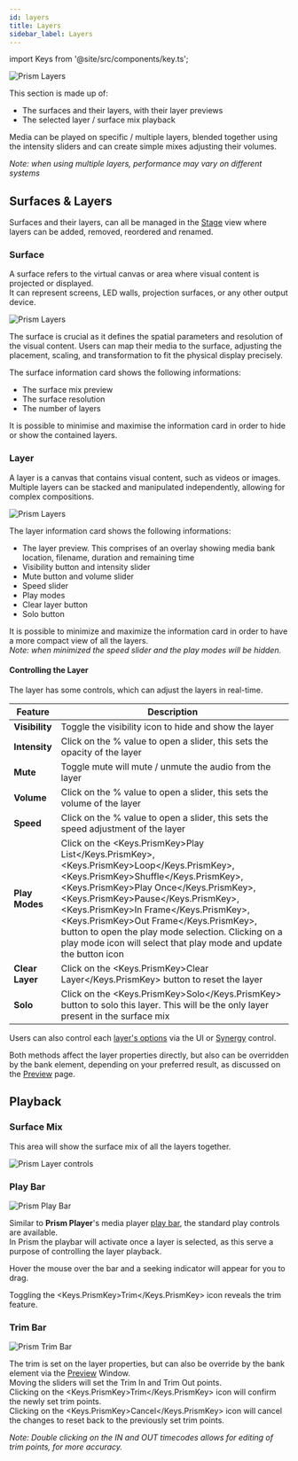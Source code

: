 ```yaml
---
id: layers
title: Layers
sidebar_label: Layers
---
```


import Keys from '@site/src/components/key.ts';

![Prism Layers](/prism-images/play/layers/prism-layers.png)

This section is made up of:

- The surfaces and their layers, with their layer previews
- The selected layer / surface mix playback

Media can be played on specific / multiple layers, blended together using the intensity sliders and can create simple mixes adjusting their volumes. 

*Note: when using multiple layers, performance may vary on different systems*

## Surfaces & Layers

Surfaces and their layers, can all be managed in the [Stage](../stage) view where layers can be added, removed, reordered and renamed.

### Surface

A surface refers to the virtual canvas or area where visual content is projected or displayed.  
It can represent screens, LED walls, projection surfaces, or any other output device.

![Prism Layers](/prism-images/play/layers/prism-surface.png)

The surface is crucial as it defines the spatial parameters and resolution of the visual content. Users can map their media to the surface, adjusting the placement, scaling, and transformation to fit the physical display precisely.

The surface information card shows the following informations:
- The surface mix preview
- The surface resolution
- The number of layers

It is possible to minimise and maximise the information card in order to hide or show the contained layers. 
### Layer

A layer is a canvas that contains visual content, such as videos or images. Multiple layers can be stacked and manipulated independently, allowing for complex compositions.

![Prism Layers](/prism-images/play/layers/prism-layer.png)

The layer information card shows the following informations:
- The layer preview. This comprises of an overlay showing media bank location, filename, duration and remaining time
- Visibility button and intensity slider
- Mute button and volume slider
- Speed slider
- Play modes
- Clear layer button
- Solo button

It is possible to minimize and maximize the information card in order to have a more compact view of all the layers.  
*Note: when minimized the speed slider and the play modes will be hidden.*

#### Controlling the Layer

The layer has some controls, which can adjust the layers in real-time.

| Feature | Description |
|---------|-------------|
|  **Visibility** | Toggle the visibility icon to hide and show the layer |
|  **Intensity** | Click on the % value to open a slider, this sets the opacity of the layer |
|  **Mute** | Toggle mute will mute / unmute the audio from the layer |
|  **Volume** | Click on the % value to open a slider, this sets the volume of the layer |
|  **Speed** | Click on the % value to open a slider, this sets the speed adjustment of the layer |
|  **Play Modes** | Click on the <Keys.PrismKey>Play List</Keys.PrismKey>, <Keys.PrismKey>Loop</Keys.PrismKey>, <Keys.PrismKey>Shuffle</Keys.PrismKey>, <Keys.PrismKey>Play Once</Keys.PrismKey>, <Keys.PrismKey>Pause</Keys.PrismKey>, <Keys.PrismKey>In Frame</Keys.PrismKey>, <Keys.PrismKey>Out Frame</Keys.PrismKey>, button to open the play mode selection. Clicking on a play mode icon will select that play mode and update the button icon |
|  **Clear Layer** | Click on the <Keys.PrismKey>Clear Layer</Keys.PrismKey> button to reset the layer |
|  **Solo** | Click on the <Keys.PrismKey>Solo</Keys.PrismKey> button to solo this layer. This will be the only layer present in the surface mix |

Users can also control each [layer's options](./layer-options.md) via the UI or [Synergy](../settings/settings-synergy.md) control.

Both methods affect the layer properties directly, but also can be overridden by the bank element, depending on your preferred result, as discussed on the [Preview](../quick-start/preview.md) page.

## Playback

### Surface Mix

This area will show the surface mix of all the layers together. 

![Prism Layer controls](/prism-images/play/prism-surface-mix.png)

### Play Bar

![Prism Play Bar](/prism-images/play/prism-playbar.png)

Similar to **Prism Player**'s media player [play bar](../../player/play/mediaplayer.md#play-bar), the standard play controls are available.   
In Prism the playbar will activate once a layer is selected, as this serve a purpose of controlling the layer playback.

Hover the mouse over the bar and a seeking indicator will appear for you to drag.

Toggling the <Keys.PrismKey>Trim</Keys.PrismKey> icon reveals the trim feature.

### Trim Bar

![Prism Trim Bar](/prism-images/play/prism-trimbar.png)

The trim is set on the layer properties, but can also be override by the bank element via the [Preview](../quick-start/preview.md) Window.  
Moving the sliders will set the Trim In and Trim Out points.  
Clicking on the <Keys.PrismKey>Trim</Keys.PrismKey> icon will confirm the newly set trim points.  
Clicking on the <Keys.PrismKey>Cancel</Keys.PrismKey> icon will cancel the changes to reset back to the previously set trim points.

*Note: Double clicking on the IN and OUT timecodes allows for editing of trim points, for more accuracy.*